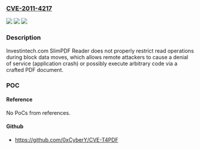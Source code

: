 ### [CVE-2011-4217](https://cve.mitre.org/cgi-bin/cvename.cgi?name=CVE-2011-4217)
![](https://img.shields.io/static/v1?label=Product&message=n%2Fa&color=blue)
![](https://img.shields.io/static/v1?label=Version&message=n%2Fa&color=blue)
![](https://img.shields.io/static/v1?label=Vulnerability&message=n%2Fa&color=brighgreen)

### Description

Investintech.com SlimPDF Reader does not properly restrict read operations during block data moves, which allows remote attackers to cause a denial of service (application crash) or possibly execute arbitrary code via a crafted PDF document.

### POC

#### Reference
No PoCs from references.

#### Github
- https://github.com/0xCyberY/CVE-T4PDF

